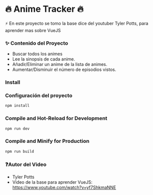 # 🔥 Anime Tracker 🔥

⚡ En este proyecto se tomo la base dice del youtuber Tyler Potts, para aprender mas sobre VueJS

### ✨ Contenido del Proyecto 

- Buscar todos los animes
- Lee la sinopsis de cada anime.
- Añadir/Eliminar un anime de la lista de animes.
- Aumentar/Disminuir el número de episodios vistos.

### <b>Install</b>

###  Configuración del proyecto


```sh
npm install 
```

### Compile and Hot-Reload for Development

```sh
npm run dev
```

### Compile and Minify for Production

```sh
npm run build
```

### ❓Autor del Video

- Tyler Potts
- Video de la base para aprender VueJS:
https://www.youtube.com/watch?v=yf7ShkmaNNE